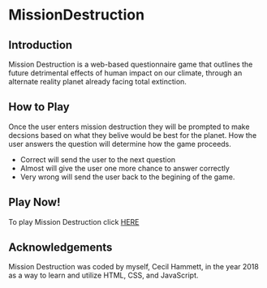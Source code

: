 # MissionDestruction
## Introduction 
Mission Destruction is a web-based questionnaire game that outlines the future detrimental effects of
human impact on our climate, through an alternate reality planet already facing total extinction.

## How to Play
Once the user enters mission destruction they will be prompted to make decsions based on what they belive would be best for the planet. How the user answers the question will determine how the game proceeds. 
* Correct will send the user to the next question
* Almost will give the user one more chance to answer correctly
* Very wrong will send the user back to the begining of the game. 

## Play Now!
To play Mission Destruction click [HERE](https://mission-destruction.herokuapp.com/)

## Acknowledgements
Mission Destruction was coded by myself, Cecil Hammett, in the year 2018 as a way to learn and utilize HTML, CSS, and JavaScript. 

